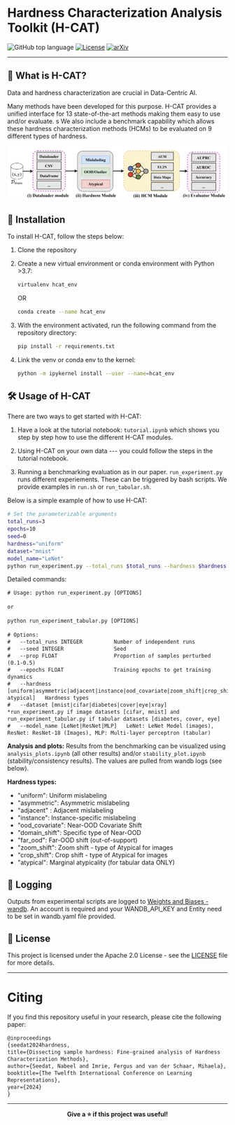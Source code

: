 # Hardness Characterization Analysis Toolkit (H-CAT)

![GitHub top language](https://img.shields.io/github/languages/top/seedatnabeel/H-CAT)
[![License](https://img.shields.io/badge/License-Apache%202.0-blue.svg)](https://opensource.org/licenses/Apache-2.0)
[![arXiv](https://img.shields.io/badge/arXiv--b31b1b.svg)]()

---

## 📝 What is H-CAT? 

Data and hardness characterization are crucial in Data-Centric AI. 

Many methods have been developed for this purpose. H-CAT provides a unified interface for 13 state-of-the-art methods making them easy to use and/or evaluate. 
s
We also include a benchmark capability which allows these hardness characterization methods (HCMs) to be evaluated on 9 different types of hardness.

![image](pipeline.png "H-CAT framework")


## 🚀 Installation

To install H-CAT, follow the steps below:

1. Clone the repository

2. Create a new virtual environment or conda environment with Python >3.7: 

    ```bash
    virtualenv hcat_env 
    ```
    OR
    ```bash
    conda create --name hcat_env
    ```

3. With the environment activated, run the following command from the repository directory:

    ```bash
    pip install -r requirements.txt
    ```

4. Link the venv or conda env to the kernel:

    ```bash
    python -m ipykernel install --user --name=hcat_env
    ```

## 🛠️ Usage of H-CAT

There are two ways to get started with H-CAT:

1. Have a look at the tutorial notebook: `tutorial.ipynb` which shows you step by step how to use the different H-CAT modules.

2. Using H-CAT on your own data --- you could follow the steps in the tutorial notebook.

3. Running a benchmarking evaluation as in our paper. `run_experiment.py` runs different experiements. These can be triggered by bash scripts. We provide examples in `run.sh` or `run_tabular.sh`.

Below is a simple example of how to use H-CAT:

```bash
# Set the parameterizable arguments
total_runs=3
epochs=10
seed=0
hardness="uniform"
dataset="mnist"
model_name="LeNet"
python run_experiment.py --total_runs $total_runs --hardness $hardness --dataset $dataset --model_name $model_name --seed $seed --prop 0.1 --epochs $epochs
```


Detailed commands:
```
# Usage: python run_experiment.py [OPTIONS]

or 

python run_experiment_tabular.py [OPTIONS]

# Options:
#   --total_runs INTEGER          Number of independent runs
#   --seed INTEGER                Seed
#   --prop FLOAT                  Proportion of samples perturbed (0.1-0.5)
#   --epochs FLOAT                Training epochs to get training dynamics
#   --hardness [uniform|asymmetric|adjacent|instance|ood_covariate|zoom_shift|crop_shift|far_ood| atypical]   Hardness types
#   --dataset [mnist|cifar|diabetes|cover|eye|xray]  *run_experiment.py if image datasets [cifar, mnist] and run_experiment_tabular.py if tabular datasets [diabetes, cover, eye]
#   --model_name [LeNet|ResNet|MLP]   LeNet: LeNet Model (images), ResNet: ResNet-18 (Images), MLP: Multi-layer perceptron (tabular)     
```

**Analysis and plots:** 
Results from the benchmarking can be visualized using `analysis_plots.ipynb` (all other results) and/or `stability_plot.ipynb` (stability/consistency results). The values are pulled from wandb logs (see below).

**Hardness types:**
- "uniform": Uniform mislabeling
- "asymmetric": Asymmetric mislabeling
- "adjacent" : Adjacent mislabeling
- "instance": Instance-specific mislabeling
- "ood_covariate": Near-OOD Covariate Shift
- "domain_shift": Specific type of Near-OOD
- "far_ood": Far-OOD shift (out-of-support)
- "zoom_shift": Zoom shift  - type of Atypical for images
- "crop_shift": Crop shift  - type of Atypical for images
- "atypical": Marginal atypicality (for tabular data ONLY)



## 🔎 Logging
Outputs from experimental scripts are logged to [Weights and Biases - wandb](https://wandb.ai). An account is required and your WANDB_API_KEY and Entity need to be set in wandb.yaml file provided.


## 📄 License

This project is licensed under the Apache 2.0 License - see the [LICENSE](LICENSE) file for more details.

---
# Citing

If you find this repository useful in your research, please cite the following paper:

```
@inproceedings
{seedat2024hardness,
title={Dissecting sample hardness: Fine-grained analysis of Hardness Characterization Methods},
author={Seedat, Nabeel and Imrie, Fergus and van der Schaar, Mihaela},
booktitle={The Twelfth International Conference on Learning Representations},
year={2024}
}
```

---

<div align="center">
    <strong>Give a ⭐️ if this project was useful!</strong>
</div>

